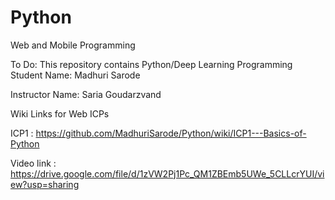 # Python

Web and Mobile Programming

To Do: This repository contains Python/Deep Learning Programming
Student Name: Madhuri Sarode

Instructor Name: Saria Goudarzvand

Wiki Links for Web ICPs

ICP1 : https://github.com/MadhuriSarode/Python/wiki/ICP1---Basics-of-Python


Video link : https://drive.google.com/file/d/1zVW2Pj1Pc_QM1ZBEmb5UWe_5CLLcrYUI/view?usp=sharing
